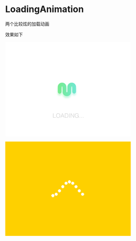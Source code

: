 # LoadingAnimation
两个比较炫的加载动画

效果如下

![图片1](https://github.com/he15his/LoadingAnimation/blob/master/UI.Animation.uisheji.com199119910.gif)

![图片2](https://github.com/he15his/LoadingAnimation/blob/master/ui.animatton.uisheji.com_.gif-0392.gif)